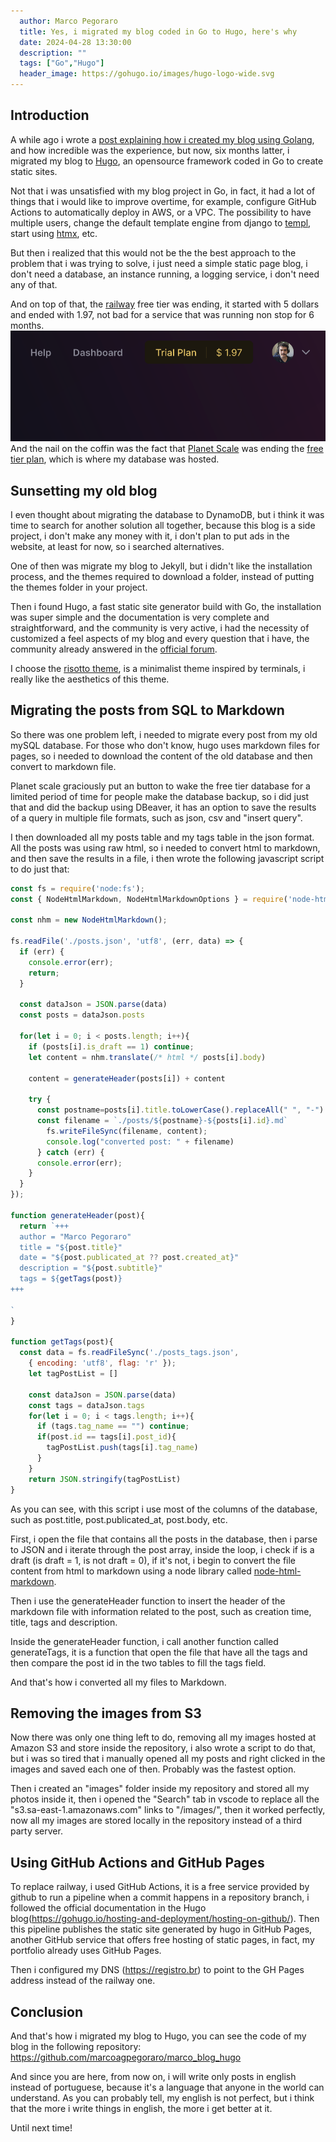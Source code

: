 ```yaml
---
  author: Marco Pegoraro
  title: Yes, i migrated my blog coded in Go to Hugo, here's why
  date: 2024-04-28 13:30:00
  description: ""
  tags: ["Go","Hugo"] 
  header_image: https://gohugo.io/images/hugo-logo-wide.svg
---
```

## Introduction

A while ago i wrote a [post explaining how i created my blog using Golang](http://localhost:1313/posts/como-aprendi-a-linguagem-de-programa%C3%A7%C3%A3o-go-e-utilizei-a-mesma-para-programar-meu-blog-pessoal-15), and how incredible was the experience, but now, six months latter, i migrated my blog to [Hugo](https://gohugo.io/), an opensource framework coded in Go to create static sites.

Not that i was unsatisfied with my blog project in Go, in fact, it had a lot of things that i would like to improve overtime, for example, configure GitHub Actions to automatically deploy in AWS, or a VPC. The possibility to have multiple users, change the default template engine from django to [templ](https://templ.guide/), start using [htmx](https://htmx.org/), etc.

But then i realized that this would not be the the best approach to the problem that i was trying to solve, i just need a simple static page blog, i don't need a database, an instance running, a logging service, i don't need any of that. 

And on top of that, the [railway](https://railway.app/) free tier was ending, it started with 5 dollars and ended with 1.97, not bad for a service that was running non stop for 6 months.
![railway freetier showing 1.97USD left](./railway-freetier.png)
And the nail on the coffin was the fact that [Planet Scale](https://planetscale.com/) was ending the [free tier plan](https://dev.to/lukeecart/planet-scale-is-removing-free-tier-2f17), which is where my database was hosted.

## Sunsetting my old blog

I even thought about migrating the database to DynamoDB, but i think it was time to search for another solution all together, because this blog is a side project, i don't make any money with it, i don't plan to put ads in the website, at least for now, so i searched alternatives.

One of then was migrate my blog to Jekyll, but i didn't like the installation process, and the themes required to download a folder, instead of putting the themes folder in your project.

Then i found Hugo, a fast static site generator build with Go, the installation was super simple and the documentation is very complete and straightforward, and the community is very active, i had the necessity of customized a feel aspects of my blog and every question that i have, the community already answered in the [official forum](https://discourse.gohugo.io).

I choose the [risotto theme](https://github.com/joeroe/risotto), is a minimalist theme inspired by terminals, i really like the aesthetics of this theme.

## Migrating the posts from SQL to Markdown

So there was one problem left, i needed to migrate every post from my old mySQL database. For those who don't know, hugo uses markdown files for pages, so i needed to download the content of the old database and then convert to markdown file.

Planet scale graciously put an button to wake the free tier database for a limited period of time for people make the database backup, so i did just that and did the backup using DBeaver, it has an option to save the results of a query in multiple file formats, such as json, csv and "insert query".

I then downloaded all my posts table and my tags table in the json format. All the posts was using raw html, so i needed to convert html to markdown, and then save the results in a file, i then wrote the following javascript script to do just that: 

```js
const fs = require('node:fs');
const { NodeHtmlMarkdown, NodeHtmlMarkdownOptions } = require('node-html-markdown')

const nhm = new NodeHtmlMarkdown();

fs.readFile('./posts.json', 'utf8', (err, data) => {
  if (err) {
    console.error(err);
    return;
  }

  const dataJson = JSON.parse(data)
  const posts = dataJson.posts

  for(let i = 0; i < posts.length; i++){    
    if (posts[i].is_draft == 1) continue;
    let content = nhm.translate(/* html */ posts[i].body)

    content = generateHeader(posts[i]) + content

    try {
      const postname=posts[i].title.toLowerCase().replaceAll(" ", "-")
      const filename = `./posts/${postname}-${posts[i].id}.md`
        fs.writeFileSync(filename, content);
        console.log("converted post: " + filename)
      } catch (err) {
      console.error(err);
    }    
  }
});

function generateHeader(post){
  return `+++
  author = "Marco Pegoraro"
  title = "${post.title}"
  date = "${post.publicated_at ?? post.created_at}"
  description = "${post.subtitle}"
  tags = ${getTags(post)} 
+++
  
`
}

function getTags(post){
  const data = fs.readFileSync('./posts_tags.json',
    { encoding: 'utf8', flag: 'r' });
    let tagPostList = []
    
    const dataJson = JSON.parse(data)
    const tags = dataJson.tags
    for(let i = 0; i < tags.length; i++){
      if (tags.tag_name == "") continue;
      if(post.id == tags[i].post_id){
        tagPostList.push(tags[i].tag_name)
      }     
    }
    return JSON.stringify(tagPostList)
}
```

As you can see, with this script i use most of the columns of the database, such as post.title, post.publicated_at, post.body, etc. 

First, i open the file that contains all the posts in the database, then i parse to JSON and i iterate through the post array, inside the loop, i check if is a draft (is draft = 1, is not draft = 0), if it's not, i begin to convert the file content from html to markdown using a node library called [node-html-markdown](https://www.npmjs.com/package/node-html-markdown).

Then i use the generateHeader function to insert the header of the markdown file with information related to the post, such as creation time, title, tags and description.

Inside the generateHeader function, i call another function called generateTags, it is a function that open the file that have all the tags and then compare the post id in the two tables to fill the tags field.

And that's how i converted all my files to Markdown.

## Removing the images from S3

Now there was only one thing left to do, removing all my images hosted at Amazon S3 and store inside the repository, i also wrote a script to do that, but i was so tired that i manually opened all my posts and right clicked in the images and saved each one of then. Probably was the fastest option.

Then i created an "images" folder inside my repository and stored all my photos inside it, then i opened the "Search" tab in vscode to replace all the "s3.sa-east-1.amazonaws.com" links to "/images/", then it worked perfectly, now all my images are stored locally in the repository instead of a third party server.

## Using GitHub Actions and GitHub Pages

To replace railway, i used GitHub Actions, it is a free service provided by github to run a pipeline when a commit happens in a repository branch, i followed the official documentation in the Hugo blog(https://gohugo.io/hosting-and-deployment/hosting-on-github/). Then this pipeline publishes the static site generated by hugo in GitHub Pages, another GitHub service that offers free hosting of static pages, in fact, my portfolio already uses GitHub Pages.

Then i configured my DNS (https://registro.br) to point to the GH Pages address instead of the railway one.

## Conclusion

And that's how i migrated my blog to Hugo, you can see the code of my blog in the following repository: https://github.com/marcoagpegoraro/marco_blog_hugo

And since you are here, from now on, i will write only posts in english instead of portuguese, because it's a language that anyone in the world can understand. As you can probably tell, my english is not perfect, but i think that the more i write things in english, the more i get better at it.

Until next time!